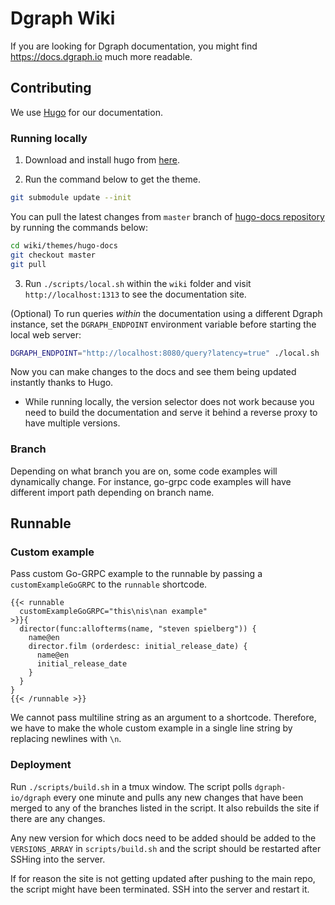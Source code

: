 # Dgraph Wiki

If you are looking for Dgraph documentation, you might find https://docs.dgraph.io much more readable.

## Contributing

We use [Hugo](https://gohugo.io/) for our documentation.

### Running locally

1. Download and install hugo from [here](https://github.com/spf13/hugo/releases).

2. Run the command below to get the theme.

```bash
git submodule update --init
```

You can pull the latest changes from `master` branch of
[hugo-docs repository](https://github.com/dgraph-io/hugo-docs) by running the commands below:

```bash
cd wiki/themes/hugo-docs
git checkout master
git pull
```

3. Run `./scripts/local.sh` within the `wiki` folder and visit `http://localhost:1313` to see the
documentation site.

(Optional) To run queries *within* the documentation using a different Dgraph instance, set the `DGRAPH_ENDPOINT` environment variable before starting the local web server:

```bash
DGRAPH_ENDPOINT="http://localhost:8080/query?latency=true" ./local.sh
```

Now you can make changes to the docs and see them being updated instantly thanks to Hugo.

* While running locally, the version selector does not work because you need to build the documentation and serve it behind a reverse proxy to have multiple versions.

### Branch

Depending on what branch you are on, some code examples will dynamically change. For instance, go-grpc code examples will have different import path depending on branch name.


## Runnable

### Custom example

Pass custom Go-GRPC example to the runnable by passing a `customExampleGoGRPC` to the `runnable` shortcode.

```
{{< runnable
  customExampleGoGRPC="this\nis\nan example"
>}}{
  director(func:allofterms(name, "steven spielberg")) {
    name@en
    director.film (orderdesc: initial_release_date) {
      name@en
      initial_release_date
    }
  }
}
{{< /runnable >}}
```

We cannot pass multiline string as an argument to a shortcode. Therefore, we
have to make the whole custom example in a single line string by replacing newlines with `\n`.

### Deployment

Run `./scripts/build.sh` in a tmux window. The script polls `dgraph-io/dgraph` every one minute
and pulls any new changes that have been merged to any of the branches listed in the script.
It also rebuilds the site if there are any changes.

Any new version for which docs need to be added should be added to the `VERSIONS_ARRAY` in
`scripts/build.sh` and the script should be restarted after SSHing into the server.

If for reason the site is not getting updated after pushing to the main repo, the script might have been
terminated. SSH into the server and restart it.
